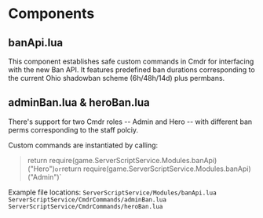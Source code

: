 # Components
## banApi.lua
This component establishes safe custom commands in Cmdr for interfacing with the new Ban API.
It features predefined ban durations corresponding to the current Ohio shadowban scheme (6h/48h/14d) plus permbans.

## adminBan.lua & heroBan.lua
There's support for two Cmdr roles -- Admin and Hero -- with different ban perms corresponding to the staff polciy.

Custom commands are  instantiated by calling: 
> return require(game.ServerScriptService.Modules.banApi)("Hero")`
or
`return require(game.ServerScriptService.Modules.banApi)("Admin")`

Example file locations: 
`ServerScriptService/Modules/banApi.lua` 
`ServerScriptService/CmdrCommands/adminBan.lua`
`ServerScriptService/CmdrCommands/heroBan.lua`
